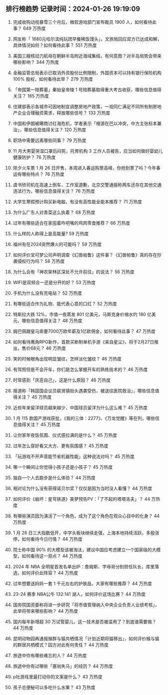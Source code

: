 
## 排行榜趋势 记录时间：2024-01-26 19:19:09
  
  1. 完成收购动视暴雪三个月后，微软游戏部门宣布裁员 1900 人，如何看待此事？ 649 万热度
    
  2. 网友称「 1680元哈尔滨纯玩团早餐稀饭馒头」，文旅局回应双方已达成和解，具体情况如何？如何看待此事？ 551 万热度
    
  3. 美国三艘核动力航母在朝鲜半岛附近海域集结，有何意图？对半岛局势会带来哪些影响？ 344 万热度
    
  4. 金融监管总局表示已取消外资股份比例限制，外国资本可以持有银行保险机构 100% 股权，如何看待此举？ 279 万热度
    
  5. 「帝国第一陪葬墓」秦始皇帝陵 1 号陪葬墓取得重大考古收获，哪些信息值得关注？ 165 万热度
    
  6. 住建部表示各城市可因地制宜调整房地产政策，一视同仁满足不同所有制房地产企业合理融资需求，释放哪些信号？ 133 万热度
    
  7. 中国和伊朗被曝商讨红海危机，学者表示「根源在巴以冲突，中方主张标本兼治」，哪些信息值得关注？ 120 万热度
    
  8. 职场中需要远离哪些同事？ 79 万热度
    
  9. 11 月大男婴哭湿口罩后闷死，托育机构 3 工作人员被告，应当如何做好婴幼儿健康防护？ 76 万热度
    
  10. 除夕火车票 1 月 26 日开售，本周进入春运购票高峰，你抢到票了吗？今年春运有哪些特点？ 76 万热度
    
  11. 虞书欣司机在高速上倒车，工作室道歉，北京交警通报称两车还存在其他交通违法行为，哪些信息值得关注？ 76 万热度
    
  12. 大学生寒假预计购买新电脑，有没有高性能全能本推荐？ 71 万热度
    
  13. 为什么广东人对青菜这么执着？ 68 万热度
    
  14. 过年有哪些适合在家囤着咋吧嘴的鸡肉零食推荐？ 66 万热度
    
  15. 什么样的人称得上是高能量? 59 万热度
    
  16. 福州有在2024突然爆火的可能吗？ 59 万热度
    
  17. 如何评价宝可梦公司声明调查《幻兽帕鲁》这件事？《幻兽帕鲁》真的存在抄袭侵权行为吗？ 58 万热度
    
  18. 为什么会有「神农架林区深处不允许前往」的说法？ 56 万热度
    
  19. WIFI是双频合一还是分开的好？ 53 万热度
    
  20. 手机为什么没有充电站？ 52 万热度
    
  21. 有哪些适合作为礼物、能代表心意的口红？ 52 万热度
    
  22. 特斯拉大跌 12%，市值一夜蒸发 801 亿美元，马斯克身价缩水约 180 亿美元，哪些信息值得关注？ 48 万热度
    
  23. 姆巴佩跟皇马索要7000万欧年薪及1亿欧佣金，如何看待此事？ 47 万热度
    
  24. 如何看待鹰角RPG新作，首款买断制单机手游《来自星尘》，将于2月27日推出，售价68元？ 46 万热度
    
  25. 笑的时候眼角出现明显皱纹，怎样淡化皱纹？ 46 万热度
    
  26. 有驾照但是不会开车，你们是怎么掌握开车的熟练技术的？ 46 万热度
    
  27. 时常感到「厌恶自己」，这是什么原因？ 46 万热度
    
  28. 报道称「韩国国会议员裴贤镇街头遇袭受伤，被送往医院救治」，哪些信息值得关注？ 45 万热度
    
  29. 近些年来留洋球员越来越少，中国球员留洋为什么这么难？ 45 万热度
    
  30. 1 月 115 款国产游戏获批，《我的三体：2277》、《万龙觉醒》等在列，哪些信息值得关注？ 45 万热度
    
  31. 让你家年夜饭氛围、仪式感拉满的是什么？ 45 万热度
    
  32. 过年怎么穿好看又大方、更有氛围感？ 45 万热度
    
  33. 「玩游戏不开声音能节省机器性能」这种说法对吗？ 45 万热度
    
  34. 哪一个瞬间让你觉得小孩子还是小孩子？ 45 万热度
    
  35. 独自一个人去跑步是什么体验？ 44 万热度
    
  36. 相对论为什么没有获得诺贝尔奖？仅仅是因为当时没人看懂？ 44 万热度
    
  37. 如何评价《崩坏：星穹铁道》美梦预告PV：「了不起的塔塔洛夫」？ 44 万热度
    
  38. 有哪些演员因为演活了一个角色，成为了这个角色在观众心目中的化身？ 44 万热度
    
  39. 1 月 26 日三大指数低开，中字头板块继续走强，上海本地持续活跃，多股涨停，如何看待今日行情？ 44 万热度
    
  40. 院士称中国 90% 的大模型该被淘汰，建议中国应考虑建立一个国家级的大模型，如何看待这一观点？ 44 万热度
    
  41. 2024 年 NBA 全明星首发名单出炉：詹姆斯、字母哥分别担任队长，库里落选，如何评价此阵容？ 44 万热度
    
  42. 过年想要送妈妈一套 1 千元左右的护肤品，大家有哪些推荐？ 44 万热度
    
  43. 23-24 赛季 NBA公牛 132:141 湖人，如何评价这场比赛？ 44 万热度
    
  44. 国务院国资委称将进一步研究「将市值管理纳入中央企业负责人业绩考核」，此举将带来哪些影响？ 44 万热度
    
  45. 国内每年新增超 30 万试管婴儿，这一技术是否被滥用了？到底谁需要做？ 44 万热度
    
  46. 昆明动物园再通报猴群与猫共栖情况「计划近期将猫移出」，如何评价猴与猫的群居共栖模式？园方对此有何责任？ 44 万热度
    
  47. 旅途中你有哪些难忘的人？ 44 万热度
    
  48. 旅途中你有过哪些「塞翁失马」的经历？ 44 万热度
    
  49. p社游戏里最打动你的文案是什么？ 43 万热度
    
  50. 孩子总便秘可以多吃什么水果？ 43 万热度
    